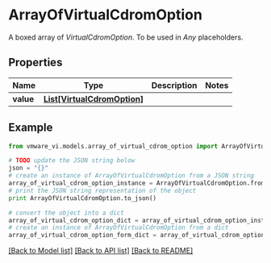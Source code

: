 # ArrayOfVirtualCdromOption

A boxed array of *VirtualCdromOption*. To be used in *Any* placeholders. 

## Properties
Name | Type | Description | Notes
------------ | ------------- | ------------- | -------------
**value** | [**List[VirtualCdromOption]**](VirtualCdromOption.md) |  | 

## Example

```python
from vmware_vi.models.array_of_virtual_cdrom_option import ArrayOfVirtualCdromOption

# TODO update the JSON string below
json = "{}"
# create an instance of ArrayOfVirtualCdromOption from a JSON string
array_of_virtual_cdrom_option_instance = ArrayOfVirtualCdromOption.from_json(json)
# print the JSON string representation of the object
print ArrayOfVirtualCdromOption.to_json()

# convert the object into a dict
array_of_virtual_cdrom_option_dict = array_of_virtual_cdrom_option_instance.to_dict()
# create an instance of ArrayOfVirtualCdromOption from a dict
array_of_virtual_cdrom_option_form_dict = array_of_virtual_cdrom_option.from_dict(array_of_virtual_cdrom_option_dict)
```
[[Back to Model list]](../README.md#documentation-for-models) [[Back to API list]](../README.md#documentation-for-api-endpoints) [[Back to README]](../README.md)


